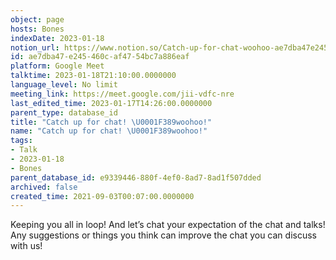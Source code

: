```yaml
---
object: page
hosts: Bones
indexDate: 2023-01-18
notion_url: https://www.notion.so/Catch-up-for-chat-woohoo-ae7dba47e245460caf4754bc7a886eaf
id: ae7dba47-e245-460c-af47-54bc7a886eaf
platform: Google Meet
talktime: 2023-01-18T21:10:00.0000000
language_level: No limit
meeting_link: https://meet.google.com/jii-vdfc-nre
last_edited_time: 2023-01-17T14:26:00.0000000
parent_type: database_id
title: "Catch up for chat! \U0001F389woohoo!"
name: "Catch up for chat! \U0001F389woohoo!"
tags:
- Talk
- 2023-01-18
- Bones
parent_database_id: e9339446-880f-4ef0-8ad7-8ad1f507dded
archived: false
created_time: 2021-09-03T00:07:00.0000000
---
```


Keeping you all in loop! And let’s chat your expectation of the chat and talks!
Any suggestions or things you think can improve the chat you can discuss with us!





